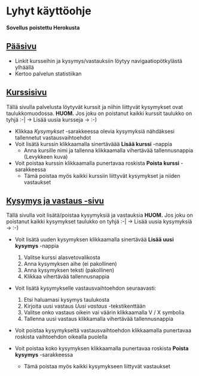 # Lyhyt käyttöohje

**Sovellus poistettu Herokusta**

## [Pääsivu](https://tikape-ht2.herokuapp.com)

* Linkit kursseihin ja kysymys/vastauksiin löytyy navigaatiopötkylästä ylhäällä
* Kertoo palvelun statistiikan

## [Kurssisivu](https://tikape-ht2.herokuapp.com/kurssit)

Tällä sivulla palvelusta löytyvät kurssit ja niihin liittyvät kysymykset ovat taulukkomuodossa.
**HUOM.** Jos joku on poistanut kaikki kurssit taulukko on tyhjä :-| -> Lisää uusia kursseja -> :-)

* Klikkaa *Kysymykset* -sarakkeessa olevia kysymyksiä nähdäksesi tallennetut vastausvaihtoehdot
* Voit lisätä kurssin klikkaamalla sinertäväää **Lisää kurssi** -nappia
    * Anna kursille nimi ja tallenna klikkaamalla vihertävää tallennusnappia (Levykkeen kuva)
* Voit poistaa kurssin klikkaamalla punertavaa roskista **Poista kurssi** -sarakkeessa
    * Tämä poistaa myös kaikki kurssiin liittyvät kysymykset ja niiden vastaukset

##  [Kysymys ja vastaus -sivu](https://tikape-ht2.herokuapp.com/kysymykset)

Tällä sivulla voit lisätä/poistaa kysymyksiä ja vastauksia
**HUOM.** Jos joku on poistanut kaikki kysymykset taulukko on tyhjä :-| -> Lisää uusia kysymyksiä -> :-)

* Voit lisätä uuden kysymyksen klikkaamalla sinertävää **Lisää uusi kysymys** -nappia
    1. Valitse kurssi alasvetovalikosta
    1. Anna kysymyksen aihe (ei pakollinen)
    1. Anna kysymyksen teksti (pakollinen)
    1. Klikkaa vihertävää tallennusnappia

* Voit lisätä kysymykselle vastausvaihtoehdon seuraavasti:
    1. Etsi haluamasi kysymys taulukosta
    1. Kirjoita uusi vastaus *Uusi vastaus* -tekstikenttään
    1. Valitse onko vastaus oikein vai väärin klikkaamalla V / X symbolia
    1. Tallenna uusi vastaus klikkamalla vihertävää tallennusnappia

* Voit poistaa kysymykseltä vastausvaihtoehdon klikkaamalla punertavaa roskista vaihtoehdon oikealla puolella

* Voit poistaa koko kysymyksen klikkaamalla punertavaa roskista **Poista kysymys** -sarakkeessa
    * Tämä poistaa myös kaikki kysymykseen liittyvät vastaukset
 

